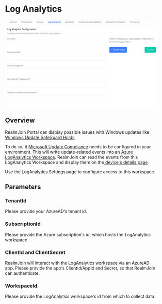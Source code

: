 # Log Analytics

![Log Analytics Settings](<../.gitbook/assets/image (10).png>)

## Overview

RealmJoin Portal can display possible issues with Windows updates like [Windows Update SafeGuard Holds](https://docs.microsoft.com/en-us/windows/deployment/update/safeguard-holds).

To do so, it [Microsoft Update Compliance](https://docs.microsoft.com/en-us/windows/deployment/update/update-compliance-get-started) needs to be configured in your environment. This will write update-related events into an [Azure LogAnalytics Workspace](https://docs.microsoft.com/en-us/azure/azure-monitor/logs/log-analytics-overview). RealmJoin can read the events from this LogAnalytics Workspace and display them on the[ device's details page](../user-group-device-management/device-list/device-details.md).

Use the LogAnalytics Settings page to configure access to this workspace.&#x20;

## Parameters

### TenantId

Please provide your AzureAD's tenant id.

### SubscriptionId

Please provide the Azure subscription's id, which hosts the LogAnalytics workspace.

### ClientId and ClientSecret

RealmJoin will interact with the LogAnalytics workspace via an AzureAD app. Please provide the app's ClientId/AppId and Secret, so that RealmJoin can authenticate.

### WorkspaceId

Please provide the LogAnalytics workspace's id from which to collect data.

